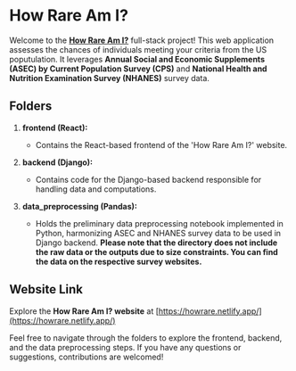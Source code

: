 # How Rare Am I?

Welcome to the **[How Rare Am I?](https://howrare.netlify.app/)** full-stack project! This web application assesses the chances of individuals meeting your criteria from the US poputulation. It leverages **Annual Social and Economic Supplements (ASEC) by Current Population Survey (CPS)** and **National Health and Nutrition Examination Survey (NHANES)** survey data.

## Folders

1. **frontend (React):**

   - Contains the React-based frontend of the 'How Rare Am I?' website.

2. **backend (Django):**

   - Contains code for the Django-based backend responsible for handling data and computations.

3. **data_preprocessing (Pandas):**
   - Holds the preliminary data preprocessing notebook implemented in Python, harmonizing ASEC and NHANES survey data to be used in Django backend. **Please note that the directory does not include the raw data or the outputs due to size constraints. You can find the data on the respective survey websites.**

## Website Link

Explore the **How Rare Am I? website** at [https://howrare.netlify.app/](https://howrare.netlify.app/)

Feel free to navigate through the folders to explore the frontend, backend, and the data preprocessing steps. If you have any questions or suggestions, contributions are welcomed!
